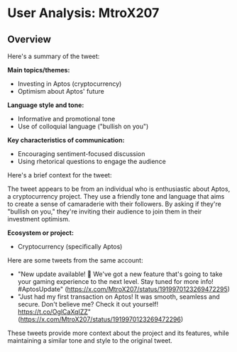 # User Analysis: MtroX207

## Overview

Here's a summary of the tweet:

**Main topics/themes:**
- Investing in Aptos (cryptocurrency)
- Optimism about Aptos' future

**Language style and tone:**
- Informative and promotional tone
- Use of colloquial language ("bullish on you")

**Key characteristics of communication:**
- Encouraging sentiment-focused discussion
- Using rhetorical questions to engage the audience

Here's a brief context for the tweet:

The tweet appears to be from an individual who is enthusiastic about Aptos, a cryptocurrency project. They use a friendly tone and language that aims to create a sense of camaraderie with their followers. By asking if they're "bullish on you," they're inviting their audience to join them in their investment optimism.

**Ecosystem or project:**
- Cryptocurrency (specifically Aptos)

Here are some tweets from the same account:

* "New update available! 🚀 We've got a new feature that's going to take your gaming experience to the next level. Stay tuned for more info! #AptosUpdate" (https://x.com/MtroX207/status/1919970123269472295)
* "Just had my first transaction on Aptos! It was smooth, seamless and secure. Don't believe me? Check it out yourself! https://t.co/OglCaXqIZZ" (https://x.com/MtroX207/status/1919970123269472296)

These tweets provide more context about the project and its features, while maintaining a similar tone and style to the original tweet.